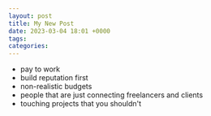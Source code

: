 ```yaml
---
layout: post
title: My New Post
date: 2023-03-04 18:01 +0000
tags:   
categories:
---
```


* pay to work
* build reputation first
* non-realistic budgets
* people that are just connecting freelancers and clients
* touching projects that you shouldn't

